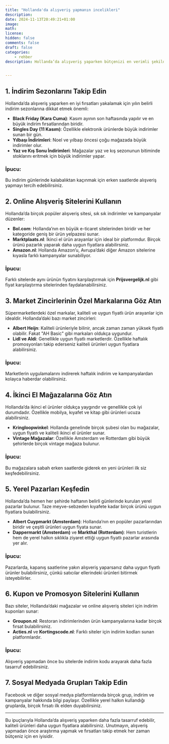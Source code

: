 ```yaml
---
title: "Hollanda'da alışveriş yapmanın incelikleri"
description: 
date: 2024-11-13T20:49:21+01:00
image: 
math: 
license: 
hidden: false
comments: false
draft: false
categories:
    - rehber
description: Hollanda’da alışveriş yaparken bütçenizi en verimli şekilde kullanmak ve uygun fiyatlı ürünler bulmak mümkün. Bu rehberde, Hollanda'da alışveriş yaparken paranızın karşılığını en iyi şekilde almanızı sağlayacak ipuçlarına yer verdik. Hem fiziksel mağazalarda hem de çevrimiçi platformlarda en ucuza nasıl ürün bulabileceğinizi keşfedin.

 
---
```





<!--more-->


## 1. **İndirim Sezonlarını Takip Edin**

Hollanda’da alışveriş yaparken en iyi fırsatları yakalamak için yılın belirli indirim sezonlarına dikkat etmek önemli:
- **Black Friday (Kara Cuma)**: Kasım ayının son haftasında yapılır ve en büyük indirim fırsatlarından biridir.
- **Singles Day (11 Kasım)**: Özellikle elektronik ürünlerde büyük indirimler sunan bir gün.
- **Yılbaşı İndirimleri**: Noel ve yılbaşı öncesi çoğu mağazada büyük indirimler olur.
- **Yaz ve Kış Sonu İndirimleri**: Mağazalar yaz ve kış sezonunun bitiminde stoklarını eritmek için büyük indirimler yapar.

### İpucu:
Bu indirim günlerinde kalabalıktan kaçınmak için erken saatlerde alışveriş yapmayı tercih edebilirsiniz.

## 2. **Online Alışveriş Sitelerini Kullanın**

Hollanda’da birçok popüler alışveriş sitesi, sık sık indirimler ve kampanyalar düzenler:
- **Bol.com**: Hollanda’nın en büyük e-ticaret sitelerinden biridir ve her kategoride geniş bir ürün yelpazesi sunar.
- **Marktplaats.nl**: İkinci el ürün arayanlar için ideal bir platformdur. Birçok ürünü pazarlık yaparak daha uygun fiyatlara alabilirsiniz.
- **Amazon.nl**: Hollanda Amazon’u, Avrupa’daki diğer Amazon sitelerine kıyasla farklı kampanyalar sunabiliyor.

### İpucu:
Farklı sitelerde aynı ürünün fiyatını karşılaştırmak için **Prijsvergelijk.nl** gibi fiyat karşılaştırma sitelerinden faydalanabilirsiniz.

## 3. **Market Zincirlerinin Özel Markalarına Göz Atın**

Süpermarketlerdeki özel markalar, kaliteli ve uygun fiyatlı ürün arayanlar için idealdir. Hollanda’daki bazı market zincirleri:
- **Albert Heijn**: Kaliteli ürünleriyle bilinir, ancak zaman zaman yüksek fiyatlı olabilir. Fakat "AH Basic" gibi markaları oldukça uygundur.
- **Lidl ve Aldi**: Genellikle uygun fiyatlı marketlerdir. Özellikle haftalık promosyonları takip ederseniz kaliteli ürünleri uygun fiyatlara alabilirsiniz.

### İpucu:
Marketlerin uygulamalarını indirerek haftalık indirim ve kampanyalardan kolayca haberdar olabilirsiniz.

## 4. **İkinci El Mağazalarına Göz Atın**

Hollanda’da ikinci el ürünler oldukça yaygındır ve genellikle çok iyi durumdadır. Özellikle mobilya, kıyafet ve kitap gibi ürünleri ucuza alabilirsiniz.
- **Kringloopwinkel**: Hollanda genelinde birçok şubesi olan bu mağazalar, uygun fiyatlı ve kaliteli ikinci el ürünler sunar.
- **Vintage Mağazalar**: Özellikle Amsterdam ve Rotterdam gibi büyük şehirlerde birçok vintage mağaza bulunur.

### İpucu:
Bu mağazalara sabah erken saatlerde giderek en yeni ürünleri ilk siz keşfedebilirsiniz.

## 5. **Yerel Pazarları Keşfedin**

Hollanda’da hemen her şehirde haftanın belirli günlerinde kurulan yerel pazarlar bulunur. Taze meyve-sebzeden kıyafete kadar birçok ürünü uygun fiyatlara bulabilirsiniz.
- **Albert Cuypmarkt (Amsterdam)**: Hollanda’nın en popüler pazarlarından biridir ve çeşitli ürünleri uygun fiyata sunar.
- **Dappermarkt (Amsterdam)** ve **Markthal (Rotterdam)**: Hem turistlerin hem de yerel halkın sıklıkla ziyaret ettiği uygun fiyatlı pazarlar arasında yer alır.

### İpucu:
Pazarlarda, kapanış saatlerine yakın alışveriş yaparsanız daha uygun fiyatlı ürünler bulabilirsiniz, çünkü satıcılar ellerindeki ürünleri bitirmek isteyebilirler.

## 6. **Kupon ve Promosyon Sitelerini Kullanın**

Bazı siteler, Hollanda’daki mağazalar ve online alışveriş siteleri için indirim kuponları sunar:
- **Groupon.nl**: Restoran indirimlerinden ürün kampanyalarına kadar birçok fırsat bulabilirsiniz.
- **Acties.nl** ve **Kortingscode.nl**: Farklı siteler için indirim kodları sunan platformlardır.

### İpucu:
Alışveriş yapmadan önce bu sitelerde indirim kodu arayarak daha fazla tasarruf edebilirsiniz.

## 7. **Sosyal Medyada Grupları Takip Edin**

Facebook ve diğer sosyal medya platformlarında birçok grup, indirim ve kampanyalar hakkında bilgi paylaşır. Özellikle yerel halkın kullandığı gruplarda, birçok fırsatı ilk elden duyabilirsiniz.

---

Bu ipuçlarıyla Hollanda’da alışveriş yaparken daha fazla tasarruf edebilir, kaliteli ürünleri daha uygun fiyatlara alabilirsiniz. Unutmayın, alışveriş yapmadan önce araştırma yapmak ve fırsatları takip etmek her zaman bütçeniz için en iyisidir.
